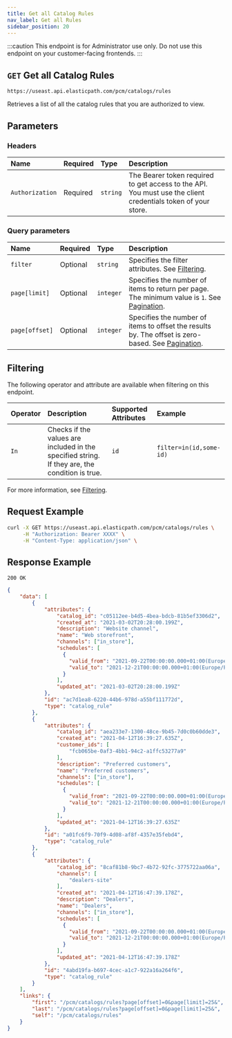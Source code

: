 ```yaml
---
title: Get all Catalog Rules
nav_label: Get all Rules
sidebar_position: 20
---
```


:::caution
This endpoint is for Administrator use only. Do not use this endpoint on your customer-facing frontends.
:::

## `GET` Get all Catalog Rules

```text
https://useast.api.elasticpath.com/pcm/catalogs/rules
```

Retrieves a list of all the catalog rules that you are authorized to view.

## Parameters

### Headers

| Name | Required | Type | Description |
| :--- | :--- | :--- | :--- |
| `Authorization` | Required | `string` | The Bearer token required to get access to the API. You must use the client credentials token of your store. |

### Query parameters

| Name | Required | Type | Description |
| :--- | :--- | :--- | :--- |
| `filter`| Optional | `string` | Specifies the filter attributes. See [Filtering](#filtering). |
| `page[limit]` | Optional | `integer` | Specifies the number of items to return per page. The minimum value is `1`. See [Pagination](/guides/Getting%20Started/api-overview/pagination). |
| `page[offset]` | Optional | `integer` | Specifies the number of items to offset the results by. The offset is zero-based. See [Pagination](/guides/Getting%20Started/api-overview/pagination). |

## Filtering

The following operator and attribute are available when filtering on this endpoint.

| Operator | Description | Supported Attributes | Example |
|:--- |:--- |:--- |:--- |
| `In` | Checks if the values are included in the specified string. If they are, the condition is true. | `id` | `filter=in(id,some-id)` | 

For more information, see [Filtering](/guides/Getting%20Started/api-overview/filtering).

## Request Example

```bash
curl -X GET https://useast.api.elasticpath.com/pcm/catalogs/rules \
     -H "Authorization: Bearer XXXX" \
     -H "Content-Type: application/json" \
```

## Response Example

`200 OK`

```json
{
    "data": [
        {
            "attributes": {
                "catalog_id": "c05112ee-b4d5-4bea-bdcb-81b5ef3306d2",
                "created_at": "2021-03-02T20:28:00.199Z",
                "description": "Website channel",
                "name": "Web storefront",
                "channels": ["in_store"],
                "schedules": [
                  {
                    "valid_from": "2021-09-22T00:00:00.000+01:00(Europe/Paris)",
                    "valid_to": "2021-12-21T00:00:00.000+01:00(Europe/Paris)"
                  }
                ],
                "updated_at": "2021-03-02T20:28:00.199Z"
            },
            "id": "ac7d1ea8-6220-44b6-978d-a55bf111772d",
            "type": "catalog_rule"
        },
        {
            "attributes": {
                "catalog_id": "aea233e7-1300-48ce-9b45-7d0c0b60dde3",
                "created_at": "2021-04-12T16:39:27.635Z",
                "customer_ids": [
                    "fcb065be-0af3-4bb1-94c2-a1ffc53277a9"
                ],
                "description": "Preferred customers",
                "name": "Preferred customers",
                "channels": ["in_store"],
                "schedules": [
                  {
                    "valid_from": "2021-09-22T00:00:00.000+01:00(Europe/Paris)",
                    "valid_to": "2021-12-21T00:00:00.000+01:00(Europe/Paris)"
                  }
                ],
                "updated_at": "2021-04-12T16:39:27.635Z"
            },
            "id": "a01fc6f9-70f9-4d08-af8f-4357e35febd4",
            "type": "catalog_rule"
        },
        {
            "attributes": {
                "catalog_id": "8caf81b8-9bc7-4b72-92fc-3775722aa06a",
                "channels": [
                    "dealers-site"
                ],
                "created_at": "2021-04-12T16:47:39.178Z",
                "description": "Dealers",
                "name": "Dealers",
                "channels": ["in_store"],
                "schedules": [
                  {
                    "valid_from": "2021-09-22T00:00:00.000+01:00(Europe/Paris)",
                    "valid_to": "2021-12-21T00:00:00.000+01:00(Europe/Paris)"
                  }
                ],
                "updated_at": "2021-04-12T16:47:39.178Z"
            },
            "id": "4abd19fa-b697-4cec-a1c7-922a16a264f6",
            "type": "catalog_rule"
        }
    ],
    "links": {
        "first": "/pcm/catalogs/rules?page[offset]=0&page[limit]=25&",
        "last": "/pcm/catalogs/rules?page[offset]=0&page[limit]=25&",
        "self": "/pcm/catalogs/rules"
    }
}
```
